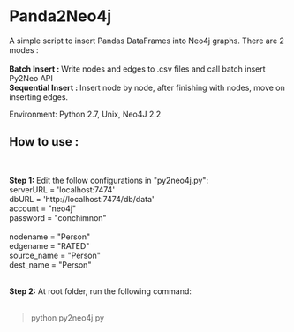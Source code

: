 # Panda2Neo4j

A simple script to insert Pandas DataFrames into Neo4j graphs. There are 2 modes : </br></br>
<b>Batch Insert : </b> Write nodes and edges to .csv files and call batch insert Py2Neo API </br>
<b>Sequential Insert : </b> Insert node by node, after finishing with nodes, move on inserting edges. </br>

Environment: Python 2.7, Unix, Neo4J 2.2 </br>

<h2>How to use :</h2> </br>

<b>Step 1:</b> Edit the follow configurations in "py2neo4j.py": </br>
serverURL = 'localhost:7474' </br>
dbURL = 'http://localhost:7474/db/data'</br> 
account = "neo4j"</br> 
password = "conchimnon"</br>
</br>
nodename = "Person"</br>
edgename = "RATED"</br>
source_name = "Person"</br>
dest_name = "Person"</br></br>

<b>Step 2:</b> At root folder, run the following command:</br></br>

<blockquote>python py2neo4j.py</blockquote>
